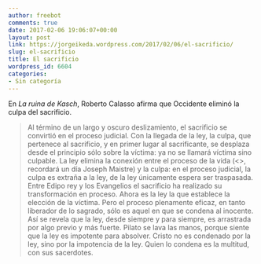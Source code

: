 ```yaml
---
author: freebot
comments: true
date: 2017-02-06 19:06:07+00:00
layout: post
link: https://jorgeikeda.wordpress.com/2017/02/06/el-sacrificio/
slug: el-sacrificio
title: El sacrificio
wordpress_id: 6604
categories:
- Sin categoría
---
```


En _La ruina de Kasch_, Roberto Calasso afirma que Occidente eliminó la culpa del sacrificio.


<blockquote>Al término de un largo y oscuro deslizamiento, el sacrificio se convirtió en el proceso judicial. Con la llegada de la ley, la culpa, que pertenece al sacrificio, y en primer lugar al sacrificante, se desplaza desde el principio sólo sobre la víctima: ya no se llamará víctima sino culpable. La ley elimina la conexión entre el proceso de la vida (<<la vie étant coupable>>, recordará un día Joseph Maistre) y la culpa: en el proceso judicial, la culpa es extraña a la ley, de la ley únicamente espera ser traspasada. Entre Edipo rey y los Evangelios el sacrificio ha realizado su transformación en proceso. Ahora es la ley la que establece la elección de la víctima. Pero el proceso plenamente eficaz, en tanto liberador de lo sagrado, sólo es aquel en que se condena al inocente. Así se revela que la ley, desde siempre y para siempre, es arrastrada por algo previo y más fuerte. Pilato se lava las manos, porque siente que la ley es impotente para absolver. Cristo no es condenado por la ley, sino por la impotencia de la ley. Quien lo condena es la multitud, con sus sacerdotes.</blockquote>
